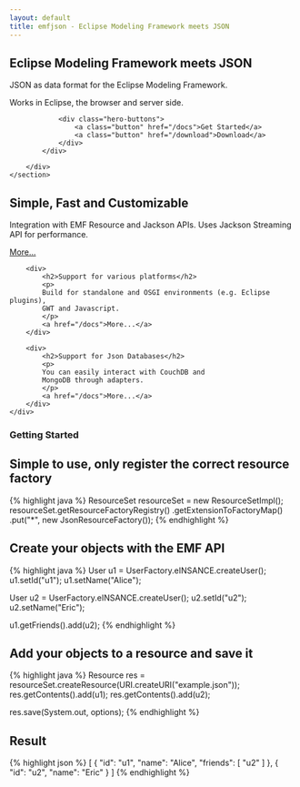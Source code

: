 ```yaml
---
layout: default
title: emfjson - Eclipse Modeling Framework meets JSON
---
```


<div class="site-hero">
    <section>
        <div>
            <div>
                <div class="shadow-text hero-text">
                    <h1>Eclipse Modeling Framework meets JSON</h1>
                    <p class="hero-heading">
                        JSON as data format for the Eclipse Modeling Framework. 
                    </p>
                    <p>
                        Works in Eclipse, the browser and server side.
                    </p>
                </div>

                <div class="hero-buttons">
                    <a class="button" href="/docs">Get Started</a>
                    <a class="button" href="/download">Download</a>
                </div>
            </div>

        </div>
    </section>
</div>

<section class="features">
    <div>
        <div>
            <h2>Simple, Fast and Customizable</h2>
            <p>
            Integration with EMF Resource and Jackson APIs. 
            Uses Jackson Streaming API for performance.
            </p>
            <a href="/docs">More...</a>
        </div>

        <div>
            <h2>Support for various platforms</h2>
            <p>
            Build for standalone and OSGI environments (e.g. Eclipse plugins),
            GWT and Javascript.
            </p>
            <a href="/docs">More...</a>
        </div>

        <div>
            <h2>Support for Json Databases</h2>
            <p>
            You can easily interact with CouchDB and 
            MongoDB through adapters.
            </p>
            <a href="/docs">More...</a>
        </div>
    </div>
</section>

<section>

<h1>Getting Started</h1>

<h2>Simple to use, only register the correct resource factory</h2>

{% highlight java %}
ResourceSet resourceSet = new ResourceSetImpl();
resourceSet.getResourceFactoryRegistry()
    .getExtensionToFactoryMap()
    .put("*", new JsonResourceFactory());
{% endhighlight %}

<h2>Create your objects with the EMF API</h2>

{% highlight java %}
User u1 = UserFactory.eINSANCE.createUser();
u1.setId("u1");
u1.setName("Alice");

User u2 = UserFactory.eINSANCE.createUser();
u2.setId("u2");
u2.setName("Eric");

u1.getFriends().add(u2);
{% endhighlight %}

<h2>Add your objects to a resource and save it</h2>

{% highlight java %}
Resource res = resourceSet.createResource(URI.createURI("example.json"));
res.getContents().add(u1);
res.getContents().add(u2);

res.save(System.out, options);
{% endhighlight %}

<h2>Result</h2>

{% highlight json %}
[
    { 
        "id": "u1",
        "name": "Alice",
        "friends": [ "u2" ]
    },
    {
        "id": "u2",
        "name": "Eric"
    }
]
{% endhighlight %}

</section>